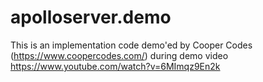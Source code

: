 # apolloserver.demo
This is an implementation code demo'ed by Cooper Codes (https://www.coopercodes.com/) during demo video https://www.youtube.com/watch?v=6MImqz9En2k
